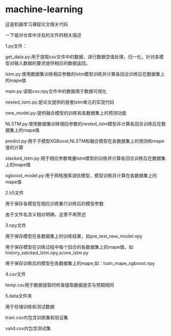# machine-learning
这是机器学习课程论文相关代码

一下是对仓库中涉及的文件的相关描述

1.py文件：

get_data.py:用于提取csv文件中的数据，进行数据空值处理，归一化。针对各模型对输入数据的要求提供相应的数据返回。

lstm.py:使用数据集训练相应参数的lstm模型训练并计算各回合训练后在数据集上的mape值

main.py:读取csv,npy文件中的数据用于数据可视化

nested_lstm.py:是论文提供的嵌套lstm单元的实现代码

new_model.py:提供融合模型的训练和各数据集上的预测功能

NLSTM.py:使用数据集训练相应参数的nested_lstm模型并计算各回合训练后在数据集上的mape值

predict.py:用于子模型XGBoost,NLSTM和融合模型在各数据集上的预测和mape值的计算

stacked_lstm.py:用于相应参数堆叠lstm模型的训练并计算各回合训练后在数据集上的mape值

xgboost_model.py:用于网格搜索调优模型，模型训练并计算在各数据集上的mape值



2.h5文件

用于保存各模型在相应训练集行训练后的模型参数

由于文件名含义相对明确，这里不再赘述



3.npy文件

用于保存模型在各数据集上的训练结果，如pre_test_new_model.npy

用于保存模型在训练过程中每个回合的各数据集上的mape值，如history_satcked_lstm.npy,score_lstm.py

用于保存训练后的模型在各数据集上的mape,如：train_mape_xgboost.npy



4.csv文件

temp.csv用于数据提取时检查提取数据是否与预期相同



5.data文件夹

用于存储训练和测试数据

train.csv内包含训练集和验证集

valid.csv内包含测试集
